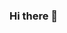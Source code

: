 ### Hi there 👋

<!--
**sechafer/sechafer** is a ✨ _special_ ✨ repository because its `README.md` (this file) appears on your GitHub profile.

# 👋 Hola, soy [Sechafer](https://github.com/sechafer)

![GitHub followers](https://img.shields.io/github/followers/sechafer?style=social)
![GitHub stars](https://img.shields.io/github/stars/sechafer?style=social)

![Snake animation](https://github.com/sechafer/sechafer/blob/output/github-contribution-grid-snake.svg)

## 📫 Conéctate conmigo:
- LinkedIn: [Tu Perfil](https://www.linkedin.com/in/sechafer)
- Twitter: [@tuusuario](https://twitter.com/sechafer)


## 🛠️ Lenguajes y Herramientas:
![Python](https://img.shields.io/badge/-Python-3776AB?style=flat&logo=python&logoColor=white)
![JavaScript](https://img.shields.io/badge/-JavaScript-F7DF1E?style=flat&logo=javascript&logoColor=black)
![HTML5](https://img.shields.io/badge/-HTML5-E34F26?style=flat&logo=html5&logoColor=white)
![CSS3](https://img.shields.io/badge/-CSS3-1572B6?style=flat&logo=css3&logoColor=white)
![Git](https://img.shields.io/badge/-Git-F05032?style=flat&logo=git&logoColor=white)
![VS Code](https://img.shields.io/badge/-VS%20Code-007ACC?style=flat&logo=visual-studio-code&logoColor=white)

## 🌱 Actualmente estoy aprendiendo:
- React
- Node.js
- Docker
- AWS

## 
## 📈 Estadísticas de GitHub:
![Estadísticas de GitHub de Sechafer](https://github-readme-stats.vercel.app/api?username=sechafer&show_icons=true&theme=radical)

## 🏆 Logros:
![GitHub Trophies](https://github-profile-trophy.vercel.app/?username=sechafer&theme=juicyfresh)


## 💬 Contáctame:
Si tienes alguna pregunta o deseas colaborar en algún proyecto, no dudes en enviarme un mensaje.

---

*Este README fue generado con amor y dedicación para mostrar mis habilidades y proyectos. ¡Gracias por visitar mi perfil!*
-->
